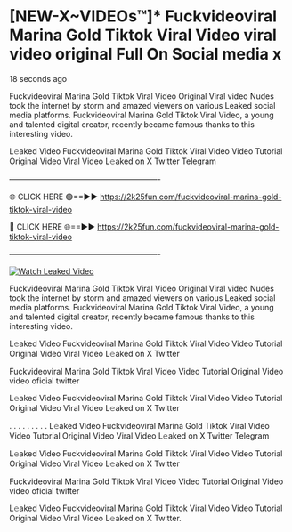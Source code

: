# [NEW-X~VIDEOs™]* Fuckvideoviral Marina Gold Tiktok Viral Video viral video original Full On Social media x

18 seconds ago

Fuckvideoviral Marina Gold Tiktok Viral Video Original Viral video Nudes took the internet by storm and amazed viewers on various Leaked social media platforms. Fuckvideoviral Marina Gold Tiktok Viral Video, a young and talented digital creator, recently became famous thanks to this interesting video.

L𝚎aked Video Fuckvideoviral Marina Gold Tiktok Viral Video Video Tutorial Original Video Viral Video L𝚎aked on X Twitter Telegram

———————————————————-

🌐 CLICK HERE 🟢==►► https://2k25fun.com/fuckvideoviral-marina-gold-tiktok-viral-video

🔴 CLICK HERE 🌐==►► https://2k25fun.com/fuckvideoviral-marina-gold-tiktok-viral-video

———————————————————-

[![Watch Leaked Video](https://miro.medium.com/v2/resize:fit:828/format:webp/1*cilzJN44JGOrTw9NJCrNHA.gif "Watch Leaked Video")](https://2k25fun.com/fuckvideoviral-marina-gold-tiktok-viral-video)

Fuckvideoviral Marina Gold Tiktok Viral Video Original Viral video Nudes took the internet by storm and amazed viewers on various Leaked social media platforms. Fuckvideoviral Marina Gold Tiktok Viral Video, a young and talented digital creator, recently became famous thanks to this interesting video.

L𝚎aked Video Fuckvideoviral Marina Gold Tiktok Viral Video Video Tutorial Original Video Viral Video L𝚎aked on X Twitter

Fuckvideoviral Marina Gold Tiktok Viral Video Video Tutorial Original Video video oficial twitter

L𝚎aked Video Fuckvideoviral Marina Gold Tiktok Viral Video Video Tutorial Original Video Viral Video L𝚎aked on X Twitter

. . . . . . . . . L𝚎aked Video Fuckvideoviral Marina Gold Tiktok Viral Video Video Tutorial Original Video Viral Video L𝚎aked on X Twitter Telegram

L𝚎aked Video Fuckvideoviral Marina Gold Tiktok Viral Video Video Tutorial Original Video Viral Video L𝚎aked on X Twitter

Fuckvideoviral Marina Gold Tiktok Viral Video Video Tutorial Original Video video oficial twitter

L𝚎aked Video Fuckvideoviral Marina Gold Tiktok Viral Video Video Tutorial Original Video Viral Video L𝚎aked on X Twitter.